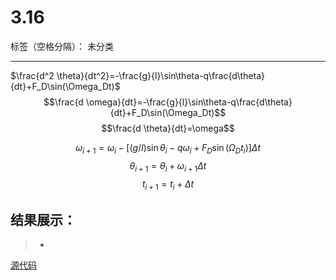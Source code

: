 # 3.16

标签（空格分隔）： 未分类

---


$\frac{d^2 \theta}{dt^2}=-\frac{g}{l}\sin\theta-q\frac{d\theta}{dt}+F_D\sin(\Omega_Dt)$
$$\frac{d \omega}{dt}=-\frac{g}{l}\sin\theta-q\frac{d\theta}{dt}+F_D\sin(\Omega_Dt)$$
$$\frac{d \theta}{dt}=\omega$$


$$\omega_{i+1}=\omega_{i}-[(g/l)\sin\theta_i-q\omega_i+F_D\sin(\Omega_Dt_i)]\Delta t$$
$$\theta_{i+1}=\theta_i+\omega_{i+1}\Delta t$$
$$t_{i+1}=t_i+\Delta t$$
## 结果展示： 
>* 

[源代码](https://github.com/tzwhu/computational_physics_N2015301020096/blob/master/3.16code.txt) 
